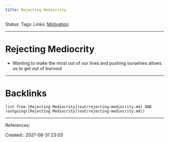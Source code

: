 ```yaml
---
title: Rejecting Mediocrity
---
```

Status: 
Tags: 
Links: [Motivation](out/motivation.md)
___
# Rejecting Mediocrity
- Wanting to make the most out of our lives and pushing ourselves allows us to get out of burnout
___
# Backlinks
```dataview
list from [Rejecting Mediocrity](out/rejecting-mediocrity.md) AND !outgoing([Rejecting Mediocrity](out/rejecting-mediocrity.md))
```
___
References:

Created:: 2021-08-31 23:03
